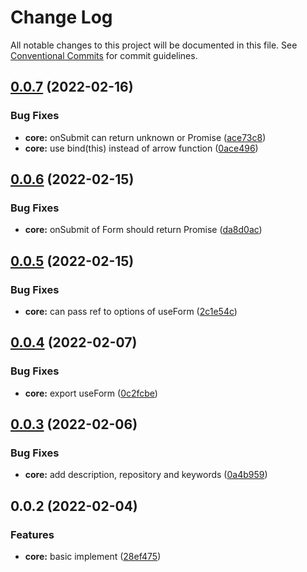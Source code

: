 # Change Log

All notable changes to this project will be documented in this file.
See [Conventional Commits](https://conventionalcommits.org) for commit guidelines.

## [0.0.7](https://github.com/Jay0328/varm/compare/v0.0.6...v0.0.7) (2022-02-16)

### Bug Fixes

- **core:** onSubmit can return unknown or Promise<unknown> ([ace73c8](https://github.com/Jay0328/varm/commit/ace73c87ffd110ac460fa12b7fc4b73f64745d75))
- **core:** use bind(this) instead of arrow function ([0ace496](https://github.com/Jay0328/varm/commit/0ace4969b031eaa5242bfef340a2069276493eb5))

## [0.0.6](https://github.com/Jay0328/varm/compare/v0.0.5...v0.0.6) (2022-02-15)

### Bug Fixes

- **core:** onSubmit of Form should return Promise ([da8d0ac](https://github.com/Jay0328/varm/commit/da8d0ac120055f4da5600a2fa62f995f116235c2))

## [0.0.5](https://github.com/Jay0328/varm/compare/v0.0.4...v0.0.5) (2022-02-15)

### Bug Fixes

- **core:** can pass ref to options of useForm ([2c1e54c](https://github.com/Jay0328/varm/commit/2c1e54c445ef689929ce665568d5b1de79363e61))

## [0.0.4](https://github.com/Jay0328/varm/compare/v0.0.3...v0.0.4) (2022-02-07)

### Bug Fixes

- **core:** export useForm ([0c2fcbe](https://github.com/Jay0328/varm/commit/0c2fcbe0fe32f29928fcbb806228f22f41e6e4e3))

## [0.0.3](https://github.com/Jay0328/varm/compare/v0.0.2...v0.0.3) (2022-02-06)

### Bug Fixes

- **core:** add description, repository and keywords ([0a4b959](https://github.com/Jay0328/varm/commit/0a4b9590024b8283e2d7656b6693c1cd383fdc09))

## 0.0.2 (2022-02-04)

### Features

- **core:** basic implement ([28ef475](https://github.com/Jay0328/varm/commit/28ef475e870b88b00b323d7b887a53924924382b))
